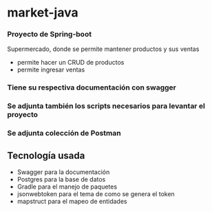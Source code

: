 # market-java
### Proyecto de Spring-boot
Supermercado, donde se permite mantener productos y sus ventas
* permite hacer un CRUD de productos
* permite ingresar ventas

### Tiene su respectiva documentación con swagger
### Se adjunta también los scripts necesarios para levantar el proyecto
### Se adjunta colección de Postman

## Tecnología usada
* Swagger para la documentación
* Postgres para la base de datos
* Gradle para el manejo de paquetes
* jsonwebtoken para el tema de como se genera el token
* mapstruct para el mapeo de entidades